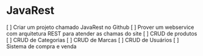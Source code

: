 # JavaRest

[ ] Criar um projeto chamado JavaRest no Github
[ ] Prover um webservice com arquitetura REST para atender as chamas do site
[ ] CRUD de produtos
[ ] CRUD de Categorias
[ ] CRUD de Marcas
[ ] CRUD de Usuários
[ ] Sistema de compra e venda
